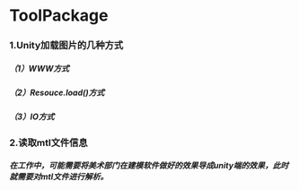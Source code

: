 # ToolPackage
### 1.Unity加载图片的几种方式
##### （1）WWW方式
##### （2）Resouce.load()方式
##### （3）IO方式
### 2.读取mtl文件信息
##### 在工作中，可能需要将美术部门在建模软件做好的效果导成unity端的效果，此时就需要对mtl文件进行解析。
